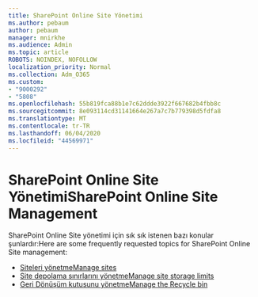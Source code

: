 ```yaml
---
title: SharePoint Online Site Yönetimi
ms.author: pebaum
author: pebaum
manager: mnirkhe
ms.audience: Admin
ms.topic: article
ROBOTS: NOINDEX, NOFOLLOW
localization_priority: Normal
ms.collection: Adm_O365
ms.custom:
- "9000292"
- "5808"
ms.openlocfilehash: 55b819fca88b1e7c62ddde3922f667682b4fbb8c
ms.sourcegitcommit: 8e093114cd31141664e267a7c7b779398d5fdfa8
ms.translationtype: MT
ms.contentlocale: tr-TR
ms.lasthandoff: 06/04/2020
ms.locfileid: "44569971"
---
```

# <a name="sharepoint-online-site-management"></a><span data-ttu-id="1bea0-102">SharePoint Online Site Yönetimi</span><span class="sxs-lookup"><span data-stu-id="1bea0-102">SharePoint Online Site Management</span></span>

<span data-ttu-id="1bea0-103">SharePoint Online Site yönetimi için sık sık istenen bazı konular şunlardır:</span><span class="sxs-lookup"><span data-stu-id="1bea0-103">Here are some frequently requested topics for SharePoint Online Site management:</span></span>

- [<span data-ttu-id="1bea0-104">Siteleri yönetme</span><span class="sxs-lookup"><span data-stu-id="1bea0-104">Manage sites</span></span>](https://docs.microsoft.com/sharepoint/manage-sites-in-new-admin-center)
- [<span data-ttu-id="1bea0-105">Site depolama sınırlarını yönetme</span><span class="sxs-lookup"><span data-stu-id="1bea0-105">Manage site storage limits</span></span>](https://docs.microsoft.com/sharepoint/manage-site-collection-storage-limits)
- [<span data-ttu-id="1bea0-106">Geri Dönüşüm kutusunu yönetme</span><span class="sxs-lookup"><span data-stu-id="1bea0-106">Manage the Recycle bin</span></span>](https://support.microsoft.com/office/8a6c2198-910e-42dc-9a9c-bc5bc4f327da)